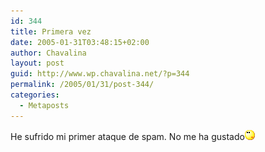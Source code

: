 ```yaml
---
id: 344
title: Primera vez
date: 2005-01-31T03:48:15+02:00
author: Chavalina
layout: post
guid: http://www.wp.chavalina.net/?p=344
permalink: /2005/01/31/post-344/
categories:
  - Metaposts
---
```

He sufrido mi primer ataque de spam. No me ha gustado![emo](/imagenes/emoticonos/pensativo.gif)